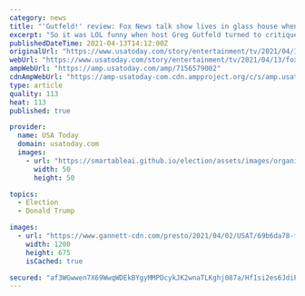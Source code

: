 ```yaml
---
category: news
title: "'Gutfeld!' review: Fox News talk show lives in glass house when critiquing Trump-obsessed media"
excerpt: "So it was LOL funny when host Greg Gutfeld turned to critique \"post-Trump stress\" with the night's marquee guest: Trump’s son, Eric. And that was one night after former Trump press secretary Kayleigh McEnany, the new co-host of Fox’s “Outnumbered ..."
publishedDateTime: 2021-04-13T14:12:00Z
originalUrl: "https://www.usatoday.com/story/entertainment/tv/2021/04/13/fox-news-channels-gutfeld-falls-short-comedic-talk-show/7156579002/"
webUrl: "https://www.usatoday.com/story/entertainment/tv/2021/04/13/fox-news-channels-gutfeld-falls-short-comedic-talk-show/7156579002/"
ampWebUrl: "https://amp.usatoday.com/amp/7156579002"
cdnAmpWebUrl: "https://amp-usatoday-com.cdn.ampproject.org/c/s/amp.usatoday.com/amp/7156579002"
type: article
quality: 113
heat: 113
published: true

provider:
  name: USA Today
  domain: usatoday.com
  images:
    - url: "https://smartableai.github.io/election/assets/images/organizations/usatoday.com-50x50.jpg"
      width: 50
      height: 50

topics:
  - Election
  - Donald Trump

images:
  - url: "https://www.gannett-cdn.com/presto/2021/04/02/USAT/69b6da78-fbfe-4727-b241-b66bb1756b4f-Gutfeld_New_Set.jpg?auto=webp&crop=5615,3159,x0,y285&format=pjpg&width=1200"
    width: 1200
    height: 675
    isCached: true

secured: "af3WGwwen7X69WwqWDEkBYgyMMPDcykJK2wnaTLKghj087a/Hf1si2es6JdiPi/JJtlZbKEPxlaMYtrT0WSAh1MJL6bu5c817zNGkg9WhtC+JPROuU1I5T7DW8/re4qeTCQknSWvM7Hh59SkFUlTYO5N2PxsxroHx31TL4f2L+xj+a8ujR4zBs9g5Wm9GEoMwp3ryHFEi0y4NgkYcxjS1xCPsD7T4uq/EOlGJ8SmlyT7VJ57nzaxpCdTw2nXO8g85liu0e9rcmH7EPaOml18cUK0DYbayZ5n8ASMaWgd1aP6LIY6MwqZrvSRHGWicvYVridEGhntdahoYe+I/qo1bInBtlb28H+j7h3dOe0OSx4=;aGj+zoB1X9n/FQ0sTGupCA=="
---
```


